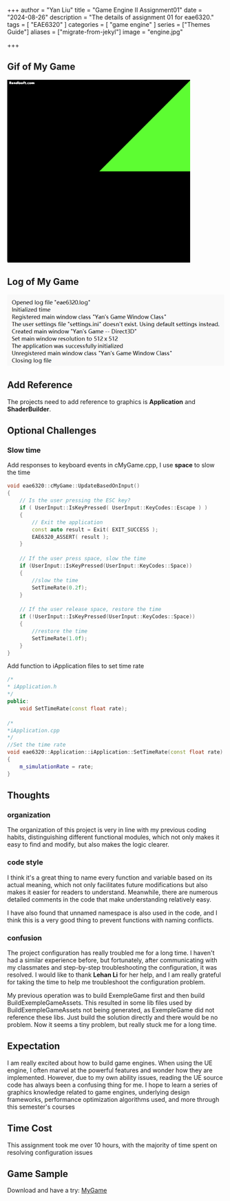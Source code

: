 +++
author = "Yan Liu"
title = "Game Engine II Assignment01"
date = "2024-08-26"
description = "The details of assignment 01 for eae6320."
tags = [
    "EAE6320"
]
categories = [
    "game engine"
]
series = ["Themes Guide"]
aliases = ["migrate-from-jekyl"]
image = "engine.jpg"

+++

<!--more-->

## Gif of My Game

<img src=".\animatedcolor.gif" alt="animatedcolor" style="zoom:67%;" />



## Log of My Game

<img src=".\log.png" />



## Add Reference

The projects need to add reference to graphics is **Application** and **ShaderBuilder**.



## Optional Challenges

### Slow time

Add responses to keyboard events in cMyGame.cpp, I use **space** to slow the time

~~~c++
void eae6320::cMyGame::UpdateBasedOnInput()
{
	// Is the user pressing the ESC key?
	if ( UserInput::IsKeyPressed( UserInput::KeyCodes::Escape ) )
	{
		// Exit the application
		const auto result = Exit( EXIT_SUCCESS );
		EAE6320_ASSERT( result );
	}

	// If the user press space, slow the time
	if (UserInput::IsKeyPressed(UserInput::KeyCodes::Space))
	{
		//slow the time
		SetTimeRate(0.2f);
	}

	// If the user release space, restore the time
	if (!UserInput::IsKeyPressed(UserInput::KeyCodes::Space))
	{
		//restore the time
		SetTimeRate(1.0f);
	}
}
~~~

Add function to iApplication files to set time rate

~~~c++
/*
* iApplication.h
*/
public:
	void SetTimeRate(const float rate);

/*
*iApplication.cpp
*/
//Set the time rate
void eae6320::Application::iApplication::SetTimeRate(const float rate)
{
	m_simulationRate = rate;
}
~~~





## Thoughts

### organization

The organization of this project is very in line with my previous coding habits, distinguishing different functional modules, which not only makes it easy to find and modify, but also makes the logic clearer.

### code style

I think it's a great thing to name every function and variable based on its actual meaning, which not only facilitates future modifications but also makes it easier for readers to understand. Meanwhile, there are numerous detailed comments in the code that make understanding relatively easy.

I have also found that unnamed namespace is also used in the code, and I think this is a very good thing to prevent functions with naming conflicts.

### confusion

The project configuration has really troubled me for a long time. I haven't had a similar experience before, but fortunately, after communicating with my classmates and step-by-step troubleshooting the configuration, it was resolved. I would like to thank **Lehan Li** for her help, and I am really grateful for taking the time to help me troubleshoot the configuration problem. 

My previous operation was to build ExempleGame first and then build BuildExempleGameAssets. This resulted in some lib files used by BuildExempleGameAssets not being generated, as ExempleGame did not reference these libs. Just build the solution directly and there would be no problem. Now it seems a tiny problem, but really stuck me for a long time.



## Expectation

I am really excited about how to build game engines. When using the UE engine, I often marvel at the powerful features and wonder how they are implemented. However, due to my own ability issues, reading the UE source code has always been a confusing thing for me. I hope to learn a series of graphics knowledge related to game engines, underlying design frameworks, performance optimization algorithms used, and more through this semester's courses



## Time Cost

This assignment took me over 10 hours, with the majority of time spent on resolving configuration issues



## Game Sample

Download and have a try: [MyGame](https://drive.google.com/uc?export=download&id=1Jp8nIzYdjSdQOfs63wyZ2yikuC6ybzke)
